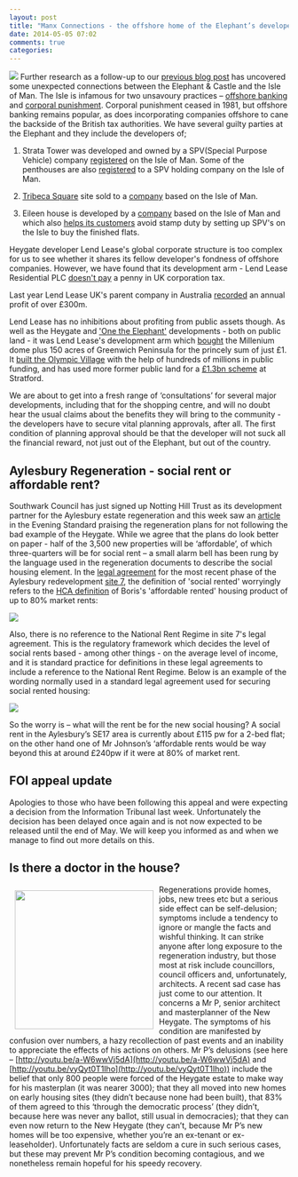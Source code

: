 ```yaml
---
layout: post
title: "Manx Connections - the offshore home of the Elephant’s developers"
date: 2014-05-05 07:02
comments: true
categories: 
---
```

![](http://2.bp.blogspot.com/_L6aHVhWUwKM/TS4-T_x7t1I/AAAAAAAABHQ/Epmn6q55hcY/s1600/Isle_of_Man1.png)
Further research as a follow-up to our [previous blog post](/2014-04-15-the-elephants-new-ivory-towers/) has uncovered some unexpected connections between the Elephant & Castle and the Isle of Man. The Isle is infamous for two unsavoury practices – [offshore banking](http://www.theguardian.com/uk/datablog/2013/apr/03/uk-companies-controlled-offshore) and [corporal punishment](http://www.corpun.com/manx.htm).  Corporal punishment ceased in 1981, but offshore banking remains popular, as does incorporating companies offshore to cane the backside of the British tax authorities.  We have several guilty parties at the Elephant and they include the developers of;  

1. Strata Tower was developed and owned by a SPV(Special Purpose Vehicle) company [registered](http://crappistmartin.github.io/images/RegisterTGL251176.pdf) on the Isle of Man. Some of the penthouses are also [registered](http://crappistmartin.github.io/images/StrataPenthouseLRRegister.pdf) to a SPV holding company on the Isle of Man.  

2. [Tribeca Square](http://www.london-se1.co.uk/news/view/7208) site sold to a [company](http://crappistmartin.github.io/images/TribecaLR.pdf) based on the Isle of Man.

3. Eileen house is developed by a [company](https://opencorporates.com/companies/im/113350C) based on the Isle of Man and which also [helps its customers](http://www.theguardian.com/uk/2012/dec/16/london-property-tax-avoidance-offshore) avoid stamp duty by setting up SPV's on the Isle to buy the finished flats.

Heygate developer Lend Lease's global corporate structure is too complex for us to see whether it shares its fellow developer's fondness of offshore companies. However, we have found that its development arm - Lend Lease Residential PLC [doesn't pay](http://crappistmartin.github.io/images/lendleasefinancialreport.pdf) a penny in UK corporation tax. 

Last year Lend Lease UK's parent company in Australia [recorded](http://phx.corporate-ir.net/External.File?item=UGFyZW50SUQ9MjA0NTA3fENoaWxkSUQ9LTF8VHlwZT0z&t=1) an annual profit of over £300m.

Lend Lease has no inhibitions about profiting from public assets though. As well as the Heygate and ['One the Elephant'](http://www.35percent.org/2014-01-11-flogging-the-elephant) developments - both on public land - it was Lend Lease's development arm which [bought](http://www.independent.co.uk/news/business/analysis-and-features/millennium-dome-the-white-elephant-that-learnt-to-fly-8157301.html) the Millenium dome plus 150 acres of Greenwich Peninsula for the princely sum of just £1. It [built the Olympic Village](http://www.thelondonmagazine.co.uk/property-experts/expert-opinions/the-olympic-village.html) with the help of hundreds of millions in public funding, and has used more former public land for a [£1.3bn scheme](http://phx.corporate-ir.net/phoenix.zhtml?c=186950&p=RssLanding&cat=news&id=1888917) at Stratford.  

We are about to get into a fresh range of ‘consultations’ for several major developments, including that for the shopping centre, and will no doubt hear the usual claims about the benefits they will bring to the community - the developers have to secure vital planning approvals, after all. The first condition of planning approval should be that the developer will not suck all the financial reward, not just out of the Elephant, but out of the country.

## Aylesbury Regeneration - social rent or affordable rent?
Southwark Council has just signed up Notting Hill Trust as its development partner for the Aylesbury estate regeneration and this week saw an [article](http://www.standard.co.uk/news/london/south-london-housing-estate-that-tony-blair-forgot-set-to-be-rebuilt-9309864.html) in the Evening Standard praising the regeneration plans for not following the bad example of the Heygate. While we agree that the plans do look better on paper - half of the 3,500 new properties will be ‘affordable’, of which three-quarters will be for social rent – a small alarm bell has been rung by the language used in the regeneration documents to describe the social housing element.
In the [legal agreement](http://planningonline.southwark.gov.uk/DocsOnline/Documents/279910_1.pdf) for the most recent phase of the Aylesbury redevelopment [site 7](http://www.insidehousing.co.uk/lq-wins-work-on-next-phase-of-aylesbury-plan/6522708.article), the definition of 'social rented' worryingly refers to the [HCA definition](http://www.homesandcommunities.co.uk/ourwork/affordable-rent) of Boris's 'affordable rented' housing product of up to 80% market rents:  

![](http://crappistmartin.github.io/images/wolvertons106SR.png)

Also, there is no reference to the National Rent Regime in site 7's legal agreement. This is the regulatory framework which decides the level of social rents based - among other things - on the average level of income, and it is standard practice for definitions in these legal agreements to include a reference to the National Rent Regime. Below is an example of the wording normally used in a standard legal agreement used for securing social rented housing:  

![](http://crappistmartin.github.io/images/heygates106SR.png)

So the worry is – what will the rent be for the new social housing?  A social rent in the Aylesbury’s SE17 area is currently about £115 pw for a 2-bed flat; on the other hand one of  Mr Johnson’s ‘affordable rents would be way beyond this at around £240pw if it were at 80% of market rent.

## FOI appeal update
Apologies to those who have been following this appeal and were expecting a decision from the Information Tribunal last week. Unfortunately the decision has been delayed once again and is not now expected to be released until the end of May. We will keep you informed as and when we manage to find out more details on this. 

## Is there a doctor in the house?
<img src="http://crappistmartin.github.io/images/doctor.jpg" align="left" width="250" style="margin:10px">Regenerations provide homes, jobs, new trees etc but a serious side effect can be self-delusion; symptoms include a tendency to ignore or mangle the facts and wishful thinking.  It can strike anyone after long exposure to the regeneration industry, but those most at risk include councillors, council officers and, unfortunately, architects.
A recent sad case has just come to our attention.  It concerns a Mr P, senior architect and masterplanner of the New Heygate.  The symptoms of his condition are manifested by confusion over numbers, a hazy recollection of past events and an inability to appreciate the effects of his actions on others.
Mr P’s delusions (see here – [http://youtu.be/a-W6wwVj5dA](http://youtu.be/a-W6wwVj5dA) and [http://youtu.be/vyQyt0T1Iho](http://youtu.be/vyQyt0T1Iho)) include the belief that only 800 people were forced of the Heygate estate to make way for his masterplan (it was nearer 3000); that they all moved into new homes on early housing sites (they didn’t because none had been built), that 83% of them agreed to this ‘through the democratic process’ (they didn’t, because here was never any ballot, still usual in democracies); that they can even now return to the New Heygate (they can’t, because Mr P’s new homes  will be too expensive, whether you’re an ex-tenant or ex-leaseholder).
Unfortunately facts are seldom a cure in such serious cases, but these may prevent Mr P’s condition becoming contagious, and we nonetheless remain hopeful for his speedy recovery.




